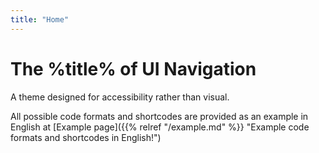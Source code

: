 ```yaml
---
title: "Home"
---
```

# The %title% of UI Navigation
A theme designed for accessibility rather than visual.

All possible code formats and shortcodes are provided as an example in English at [Example page]({{% relref "/example.md" %}} "Example code formats and shortcodes in English!")